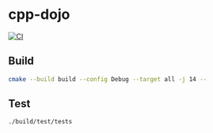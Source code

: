# cpp-dojo

[![CI](https://github.com/horothesun/cpp-dojo/actions/workflows/ci-linux.yml/badge.svg)](https://github.com/horothesun/cpp-dojo/actions/workflows/ci-linux.yml)

## Build

```bash
cmake --build build --config Debug --target all -j 14 --
```

## Test

```bash
./build/test/tests
```
